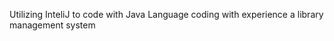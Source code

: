 Utilizing InteliJ to code with Java Language 
coding with experience a library management system 


<!---
Skosana96/Skosana96 is a ✨ special ✨ repository because its `README.md` (this file) appears on your GitHub profile.
You can click the Preview link to take a look at your changes.
--->
